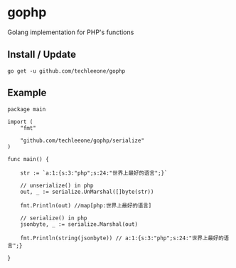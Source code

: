 # gophp
Golang implementation for PHP's functions

## Install / Update

```
go get -u github.com/techleeone/gophp
```

## Example

```golang
package main

import (
	"fmt"

	"github.com/techleeone/gophp/serialize"
)

func main() {

	str := `a:1:{s:3:"php";s:24:"世界上最好的语言";}`

	// unserialize() in php
	out, _ := serialize.UnMarshal([]byte(str))

	fmt.Println(out) //map[php:世界上最好的语言]

	// serialize() in php
	jsonbyte, _ := serialize.Marshal(out)

	fmt.Println(string(jsonbyte)) // a:1:{s:3:"php";s:24:"世界上最好的语言";}

}
```
